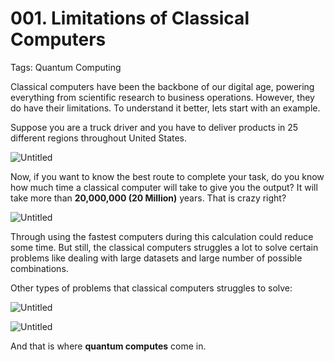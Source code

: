 # 001. Limitations of Classical Computers

Tags: Quantum Computing

Classical computers have been the backbone of our digital age, powering everything from scientific research to business operations. However, they do have their limitations. To understand it better,  lets start with an example.

Suppose you are a truck driver and you have to deliver products in 25 different regions throughout United States.

![Untitled](001%20Limitations%20of%20Classical%20Computers%20886153ebaa3048f8bf94c25eb7df157d/Untitled.png)

Now, if you want to know the best route to complete your task, do you know how much time a classical computer will take to give you the output? It will take more than **20,000,000 (20 Million)** years. That is crazy right?

![Untitled](001%20Limitations%20of%20Classical%20Computers%20886153ebaa3048f8bf94c25eb7df157d/Untitled%201.png)

Through using the fastest computers during this calculation could reduce some time. But still, the classical computers struggles a lot to solve certain problems like dealing with large datasets and large number of possible combinations.

Other types of problems that classical computers struggles to solve:

![Untitled](001%20Limitations%20of%20Classical%20Computers%20886153ebaa3048f8bf94c25eb7df157d/Untitled%202.png)

![Untitled](001%20Limitations%20of%20Classical%20Computers%20886153ebaa3048f8bf94c25eb7df157d/Untitled%203.png)

And that is where **quantum computes** come in.